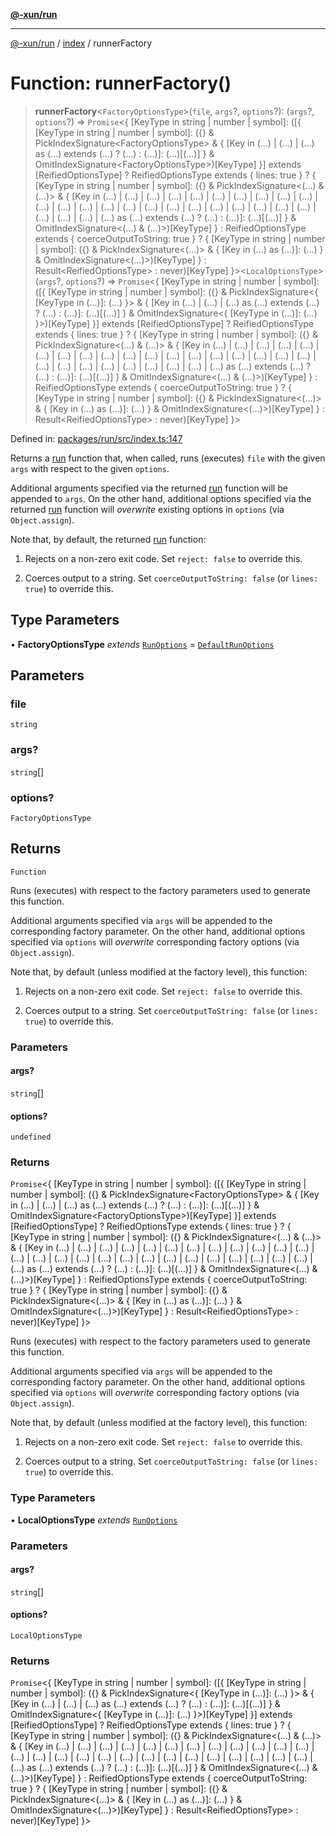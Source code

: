 [**@-xun/run**](../../README.md)

***

[@-xun/run](../../README.md) / [index](../README.md) / runnerFactory

# Function: runnerFactory()

> **runnerFactory**\<`FactoryOptionsType`\>(`file`, `args`?, `options`?): (`args`?, `options`?) => `Promise`\<\{ \[KeyType in string \| number \| symbol\]: (\[\{ \[KeyType in string \| number \| symbol\]: (\{\} & PickIndexSignature\<FactoryOptionsType\> & \{ \[Key in (...) \| (...) \| (...) as (...) extends (...) ? (...) : (...)\]: (...)\[(...)\] \} & OmitIndexSignature\<FactoryOptionsType\>)\[KeyType\] \}\] extends \[ReifiedOptionsType\] ? ReifiedOptionsType extends \{ lines: true \} ? \{ \[KeyType in string \| number \| symbol\]: (\{\} & PickIndexSignature\<(...) & (...)\> & \{ \[Key in (...) \| (...) \| (...) \| (...) \| (...) \| (...) \| (...) \| (...) \| (...) \| (...) \| (...) \| (...) \| (...) \| (...) \| (...) \| (...) \| (...) \| (...) \| (...) \| (...) \| (...) \| (...) \| (...) \| (...) \| (...) \| (...) \| (...) as (...) extends (...) ? (...) : (...)\]: (...)\[(...)\] \} & OmitIndexSignature\<(...) & (...)\>)\[KeyType\] \} : ReifiedOptionsType extends \{ coerceOutputToString: true \} ? \{ \[KeyType in string \| number \| symbol\]: (\{\} & PickIndexSignature\<(...)\> & \{ \[Key in (...) as (...)\]: (...) \} & OmitIndexSignature\<(...)\>)\[KeyType\] \} : Result\<ReifiedOptionsType\> : never)\[KeyType\] \}\>\<`LocalOptionsType`\>(`args`?, `options`?) => `Promise`\<\{ \[KeyType in string \| number \| symbol\]: (\[\{ \[KeyType in string \| number \| symbol\]: (\{\} & PickIndexSignature\<\{ \[KeyType in (...)\]: (...) \}\> & \{ \[Key in (...) \| (...) \| (...) as (...) extends (...) ? (...) : (...)\]: (...)\[(...)\] \} & OmitIndexSignature\<\{ \[KeyType in (...)\]: (...) \}\>)\[KeyType\] \}\] extends \[ReifiedOptionsType\] ? ReifiedOptionsType extends \{ lines: true \} ? \{ \[KeyType in string \| number \| symbol\]: (\{\} & PickIndexSignature\<(...) & (...)\> & \{ \[Key in (...) \| (...) \| (...) \| (...) \| (...) \| (...) \| (...) \| (...) \| (...) \| (...) \| (...) \| (...) \| (...) \| (...) \| (...) \| (...) \| (...) \| (...) \| (...) \| (...) \| (...) \| (...) \| (...) \| (...) \| (...) \| (...) \| (...) as (...) extends (...) ? (...) : (...)\]: (...)\[(...)\] \} & OmitIndexSignature\<(...) & (...)\>)\[KeyType\] \} : ReifiedOptionsType extends \{ coerceOutputToString: true \} ? \{ \[KeyType in string \| number \| symbol\]: (\{\} & PickIndexSignature\<(...)\> & \{ \[Key in (...) as (...)\]: (...) \} & OmitIndexSignature\<(...)\>)\[KeyType\] \} : Result\<ReifiedOptionsType\> : never)\[KeyType\] \}\>

Defined in: [packages/run/src/index.ts:147](https://github.com/Xunnamius/exec-utils/blob/06735914ae278783fb4ee6a4cc1a3732191459ee/packages/run/src/index.ts#L147)

Returns a [run](run.md) function that, when called, runs (executes) `file` with
the given `args` with respect to the given `options`.

Additional arguments specified via the returned [run](run.md) function will be
appended to `args`. On the other hand, additional options specified via the
returned [run](run.md) function will _overwrite_ existing options in `options`
(via `Object.assign`).

Note that, by default, the returned [run](run.md) function:

1. Rejects on a non-zero exit code. Set `reject: false` to override this.

2. Coerces output to a string. Set `coerceOutputToString: false` (or
   `lines: true`) to override this.

## Type Parameters

• **FactoryOptionsType** *extends* [`RunOptions`](../../types/type-aliases/RunOptions.md) = [`DefaultRunOptions`](../../types/type-aliases/DefaultRunOptions.md)

## Parameters

### file

`string`

### args?

`string`[]

### options?

`FactoryOptionsType`

## Returns

`Function`

Runs (executes) with respect to the factory parameters used to generate
this function.

Additional arguments specified via `args` will be appended to the
corresponding factory parameter. On the other hand, additional options
specified via `options` will _overwrite_ corresponding factory options (via
`Object.assign`).

Note that, by default (unless modified at the factory level), this
function:

1. Rejects on a non-zero exit code. Set `reject: false` to override this.

2. Coerces output to a string. Set `coerceOutputToString: false` (or
   `lines: true`) to override this.

### Parameters

#### args?

`string`[]

#### options?

`undefined`

### Returns

`Promise`\<\{ \[KeyType in string \| number \| symbol\]: (\[\{ \[KeyType in string \| number \| symbol\]: (\{\} & PickIndexSignature\<FactoryOptionsType\> & \{ \[Key in (...) \| (...) \| (...) as (...) extends (...) ? (...) : (...)\]: (...)\[(...)\] \} & OmitIndexSignature\<FactoryOptionsType\>)\[KeyType\] \}\] extends \[ReifiedOptionsType\] ? ReifiedOptionsType extends \{ lines: true \} ? \{ \[KeyType in string \| number \| symbol\]: (\{\} & PickIndexSignature\<(...) & (...)\> & \{ \[Key in (...) \| (...) \| (...) \| (...) \| (...) \| (...) \| (...) \| (...) \| (...) \| (...) \| (...) \| (...) \| (...) \| (...) \| (...) \| (...) \| (...) \| (...) \| (...) \| (...) \| (...) \| (...) \| (...) \| (...) \| (...) \| (...) \| (...) as (...) extends (...) ? (...) : (...)\]: (...)\[(...)\] \} & OmitIndexSignature\<(...) & (...)\>)\[KeyType\] \} : ReifiedOptionsType extends \{ coerceOutputToString: true \} ? \{ \[KeyType in string \| number \| symbol\]: (\{\} & PickIndexSignature\<(...)\> & \{ \[Key in (...) as (...)\]: (...) \} & OmitIndexSignature\<(...)\>)\[KeyType\] \} : Result\<ReifiedOptionsType\> : never)\[KeyType\] \}\>

Runs (executes) with respect to the factory parameters used to generate
this function.

Additional arguments specified via `args` will be appended to the
corresponding factory parameter. On the other hand, additional options
specified via `options` will _overwrite_ corresponding factory options (via
`Object.assign`).

Note that, by default (unless modified at the factory level), this
function:

1. Rejects on a non-zero exit code. Set `reject: false` to override this.

2. Coerces output to a string. Set `coerceOutputToString: false` (or
   `lines: true`) to override this.

### Type Parameters

• **LocalOptionsType** *extends* [`RunOptions`](../../types/type-aliases/RunOptions.md)

### Parameters

#### args?

`string`[]

#### options?

`LocalOptionsType`

### Returns

`Promise`\<\{ \[KeyType in string \| number \| symbol\]: (\[\{ \[KeyType in string \| number \| symbol\]: (\{\} & PickIndexSignature\<\{ \[KeyType in (...)\]: (...) \}\> & \{ \[Key in (...) \| (...) \| (...) as (...) extends (...) ? (...) : (...)\]: (...)\[(...)\] \} & OmitIndexSignature\<\{ \[KeyType in (...)\]: (...) \}\>)\[KeyType\] \}\] extends \[ReifiedOptionsType\] ? ReifiedOptionsType extends \{ lines: true \} ? \{ \[KeyType in string \| number \| symbol\]: (\{\} & PickIndexSignature\<(...) & (...)\> & \{ \[Key in (...) \| (...) \| (...) \| (...) \| (...) \| (...) \| (...) \| (...) \| (...) \| (...) \| (...) \| (...) \| (...) \| (...) \| (...) \| (...) \| (...) \| (...) \| (...) \| (...) \| (...) \| (...) \| (...) \| (...) \| (...) \| (...) \| (...) as (...) extends (...) ? (...) : (...)\]: (...)\[(...)\] \} & OmitIndexSignature\<(...) & (...)\>)\[KeyType\] \} : ReifiedOptionsType extends \{ coerceOutputToString: true \} ? \{ \[KeyType in string \| number \| symbol\]: (\{\} & PickIndexSignature\<(...)\> & \{ \[Key in (...) as (...)\]: (...) \} & OmitIndexSignature\<(...)\>)\[KeyType\] \} : Result\<ReifiedOptionsType\> : never)\[KeyType\] \}\>
